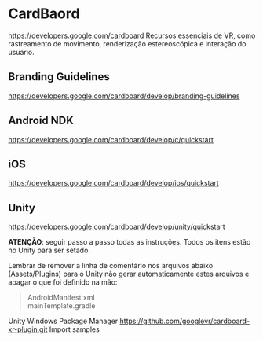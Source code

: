 # CardBaord

<https://developers.google.com/cardboard>
Recursos essenciais de VR, como rastreamento de movimento, renderização estereoscópica e interação do usuário.

## Branding Guidelines

<https://developers.google.com/cardboard/develop/branding-guidelines>

## Android NDK

<https://developers.google.com/cardboard/develop/c/quickstart>

## iOS

<https://developers.google.com/cardboard/develop/ios/quickstart>

## Unity

<https://developers.google.com/cardboard/develop/unity/quickstart>

**ATENÇÃO**: seguir passo a passo todas as instruções. Todos os itens estão no Unity para ser setado.

Lembrar de remover a linha de comentário nos arquivos abaixo (Assets/Plugins) para o Unity não gerar automaticamente estes arquivos e apagar o que foi definido na mão:  
> AndroidManifest.xml  
> mainTemplate.gradle

Unity
  Windows
    Package Manager
      <https://github.com/googlevr/cardboard-xr-plugin.git>
    Import samples
    